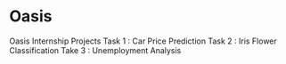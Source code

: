 # Oasis
Oasis Internship Projects
Task 1 : Car Price Prediction
Task 2 : Iris Flower Classification
Take 3 : Unemployment Analysis
